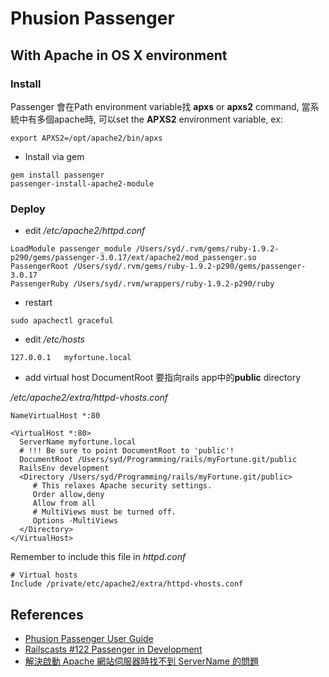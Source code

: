 # Phusion Passenger
## With Apache in OS X environment
### Install
Passenger 會在Path environment variable找 **apxs** or **apxs2** command, 當系統中有多個apache時, 可以set the **APXS2** environment variable, ex:

```
export APXS2=/opt/apache2/bin/apxs
```

* Install via gem

```
gem install passenger
passenger-install-apache2-module
```

### Deploy
* edit */etc/apache2/httpd.conf*

```
LoadModule passenger_module /Users/syd/.rvm/gems/ruby-1.9.2-p290/gems/passenger-3.0.17/ext/apache2/mod_passenger.so 
PassengerRoot /Users/syd/.rvm/gems/ruby-1.9.2-p290/gems/passenger-3.0.17
PassengerRuby /Users/syd/.rvm/wrappers/ruby-1.9.2-p290/ruby
``` 

* restart

```
sudo apachectl graceful
```

* edit */etc/hosts*	

``` 
127.0.0.1   myfortune.local
```

* add virtual host
DocumentRoot 要指向rails app中的**public** directory

*/etc/apache2/extra/httpd-vhosts.conf*

```
NameVirtualHost *:80

<VirtualHost *:80>
  ServerName myfortune.local
  # !!! Be sure to point DocumentRoot to 'public'!
  DocumentRoot /Users/syd/Programming/rails/myFortune.git/public
  RailsEnv development
  <Directory /Users/syd/Programming/rails/myFortune.git/public>
     # This relaxes Apache security settings.
     Order allow,deny   
     Allow from all   
     # MultiViews must be turned off.
     Options -MultiViews
  </Directory>
</VirtualHost>   
```

Remember to include this file in *httpd.conf*

```
# Virtual hosts
Include /private/etc/apache2/extra/httpd-vhosts.conf
```        


## References
* [Phusion Passenger User Guide](http://www.modrails.com/documentation/Users%20guide%20Apache.html)
* [Railscasts #122 Passenger in Development](http://railscasts.com/episodes/122-passenger-in-development)
* [解決啟動 Apache 網站伺服器時找不到 ServerName 的問題](http://blog.miniasp.com/post/2012/06/23/apache2-Could-not-reliably-determine-the-server-fully-qualified-domain-name-using-for-ServerName.aspx) 



